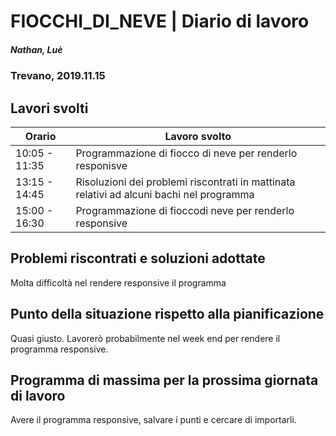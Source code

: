 

# FIOCCHI_DI_NEVE | Diario di lavoro
##### Nathan, Luè
### Trevano, 2019.11.15

## Lavori svolti


|Orario        |Lavoro svolto                 |
|--------------|------------------------------|
|10:05 - 11:35 |Programmazione di fiocco di neve per renderlo responisve|
|13:15 - 14:45 |Risoluzioni dei problemi riscontrati in mattinata relativi ad alcuni bachi nel programma|
|15:00 - 16:30 |Programmazione di fioccodi neve per renderlo responsive|

##  Problemi riscontrati e soluzioni adottate
Molta difficoltà nel rendere responsive il programma
##  Punto della situazione rispetto alla pianificazione
Quasi giusto. Lavorerò probabilmente nel week end per rendere il programma responsive.
## Programma di massima per la prossima giornata di lavoro
Avere il programma responsive, salvare i punti e cercare di importarli.